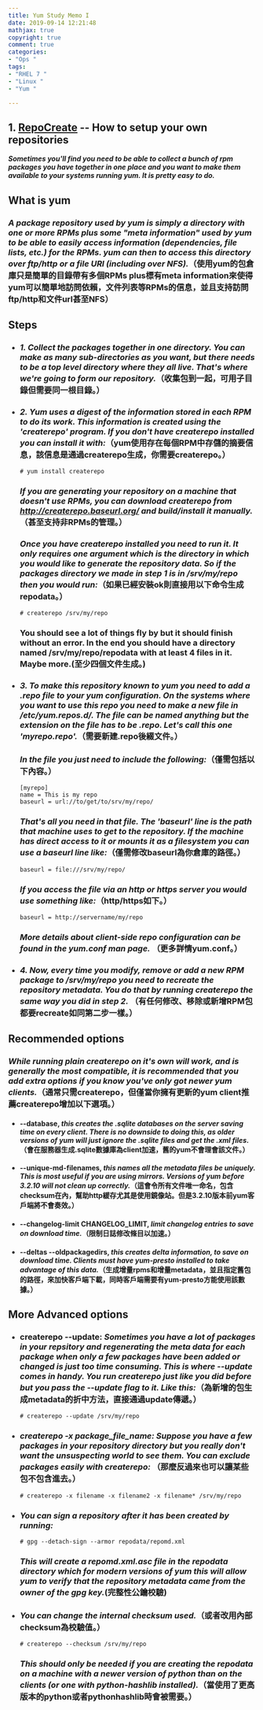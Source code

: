 ```yaml
---
title: Yum Study Memo I
date: 2019-09-14 12:21:48
mathjax: true
copyright: true
comment: true
categories:
- "Ops "
tags:
- "RHEL 7 "
- "Linux "
- "Yum "

---
```


## 1. [RepoCreate](http://yum.baseurl.org/wiki/RepoCreate.html) -- How to setup your own repositories

***Sometimes you'll find you need to be able to collect a bunch of rpm packages you have together in one place and you want to make them available to your systems running yum. It is pretty easy to do.***

## What is yum

### *A package repository used by yum is simply a directory with one or more RPMs plus some "meta information" used by yum to be able to easily access information (dependencies, file lists, etc.) for the RPMs. yum can then to access this directory over ftp/http or a file URI (including over NFS).*（使用yum的包倉庫只是簡單的目錄帶有多個RPMs plus標有meta information來使得yum可以簡單地訪問依賴，文件列表等RPMs的信息，並且支持訪問ftp/http和文件url甚至NFS）

## Steps

- ### *1. Collect the packages together in one directory. You can make as many sub-directories as you want, but there needs to be a top level directory where they all live. That's where we're going to form our repository.*（收集包到一起，可用子目錄但需要同一根目錄。）

- ### *2. Yum uses a digest of the information stored in each RPM to do its work. This information is created using the 'createrepo' program. If you don't have createrepo installed you can install it with:*（yum使用存在每個RPM中存儲的摘要信息，該信息是通過createrepo生成，你需要createrepo。）

  ```nohighlight
  # yum install createrepo
  ```

  ### *If you are generating your repository on a machine that doesn't use RPMs, you can download createrepo from http://createrepo.baseurl.org/ and build/install it manually.*（甚至支持非RPMs的管理。）

  ### *Once you have createrepo installed you need to run it. It only requires one argument which is the directory in which you would like to generate the repository data. So if the packages directory we made in step 1 is in /srv/my/repo then you would run:*（如果已經安裝ok則直接用以下命令生成repodata。）

  ```nohighlight
  # createrepo /srv/my/repo
  ```

  ### You should see a lot of things fly by but it should finish without an error. In the end you should have a directory named /srv/my/repo/repodata with at least 4 files in it. Maybe more.(至少四個文件生成。)

- ### *3. To make this repository known to yum you need to add a .repo file to your yum configuration. On the systems where you want to use this repo you need to make a new file in /etc/yum.repos.d/. The file can be named anything but the extension on the file has to be .repo. Let's call this one 'myrepo.repo'.*（需要新建.repo後綴文件。）

  ### *In the file you just need to include the following:*（僅需包括以下內容。）

  ```nohighlight
  [myrepo]
  name = This is my repo
  baseurl = url://to/get/to/srv/my/repo/
  ```

  ### *That's all you need in that file. The 'baseurl' line is the path that machine uses to get to the repository. If the machine has direct access to it or mounts it as a filesystem you can use a baseurl line like:*（僅需修改baseurl為你倉庫的路徑。）

  ```nohighlight
  baseurl = file:///srv/my/repo/
  ```

  ### *If you access the file via an http or https server you would use something like:*（http/https如下。）

  ```nohighlight
  baseurl = http://servername/my/repo
  ```

  ### *More details about client-side repo configuration can be found in the yum.conf man page.*	（更多詳情yum.conf。）

- ### *4. Now, every time you modify, remove or add a new RPM package to /srv/my/repo you need to recreate the repository metadata. You do that by running createrepo the same way you did in step 2.* （有任何修改、移除或新增RPM包都要recreate如同第二步一樣。）

## Recommended options

### *While running plain createrepo on it's own will work, and is generally the most compatible, it is recommended that you add extra options if you know you've only got newer yum clients.*（通常只需createrepo，但僅當你擁有更新的yum client推薦createrepo增加以下選項。）

- #### --database, *this creates the .sqlite databases on the server saving time on every client. There is no downside to doing this, as older versions of yum will just ignore the .sqlite files and get the .xml files.*（會在服務器生成.sqlite數據庫為client加速，舊的yum不會理會該文件。）

- #### --unique-md-filenames, *this names all the metadata files be uniquely. This is most useful if you are using mirrors. Versions of yum before 3.2.10 will not clean up correctly.*（這會令所有文件唯一命名，包含checksum在內，幫助http緩存尤其是使用鏡像站。但是3.2.10版本前yum客戶端將不會奏效。）

- #### --changelog-limit CHANGELOG_LIMIT, *limit changelog entries to save on download time.*（限制日誌修改條目以加速。）

- #### --deltas --oldpackagedirs, *this creates delta information, to save on download time. Clients must have yum-presto installed to take advantage of this data.*（生成增量rpms和增量metadata，並且指定舊包的路徑，來加快客戶端下載，同時客戶端需要有yum-presto方能使用該數據。）

## More Advanced options

- ### createrepo --update: *Sometimes you have a lot of packages in your repsitory and regenerating the meta data for each package when only a few packages have been added or changed is just too time consuming. This is where --update comes in handy. You run createrepo just like you did before but you pass the --update flag to it. Like this:*（為新增的包生成metadata的折中方法，直接通過update傳遞。）

  ```nohighlight
  # createrepo --update /srv/my/repo
  ```

- ### *createrepo -x package_file_name: Suppose you have a few packages in your repository directory but you really don't want the unsuspecting world to see them. You can exclude packages easily with createrepo:* （那麼反過來也可以讓某些包不包含進去。）

  ```nohighlight
  # createrepo -x filename -x filename2 -x filename* /srv/my/repo
  ```

- ### *You can sign a repository after it has been created by running:*

  ```nohighlight
  # gpg --detach-sign --armor repodata/repomd.xml 
  ```

  ### *This will create a repomd.xml.asc file in the repodata directory which for modern versions of yum this will allow yum to verify that the repository metadata came from the owner of the gpg key.*(完整性公鑰校驗)

- ### *You can change the internal checksum used.*（或者改用內部checksum為校驗值。）

  ```nohighlight
  # createrepo --checksum /srv/my/repo
  ```

  ### *This should only be needed if you are creating the repodata on a machine with a newer version of python than on the clients (or one with python-hashlib installed).*（當使用了更高版本的python或者pythonhashlib時會被需要。）
